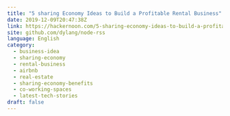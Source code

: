 ```yaml
---
title: "5 sharing Economy Ideas to Build a Profitable Rental Business"
date: 2019-12-09T20:47:38Z
link: https://hackernoon.com/5-sharing-economy-ideas-to-build-a-profitable-rental-business-sdrs32fr?source=rss&utm_medium=RSS&utm_source=news.12bit.vn
site: github.com/dylang/node-rss
language: English
category:
  - business-idea
  - sharing-economy
  - rental-business
  - airbnb
  - real-estate
  - sharing-economy-benefits
  - co-working-spaces
  - latest-tech-stories
draft: false
---
```

